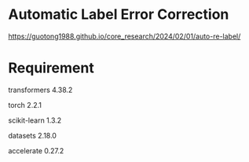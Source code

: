 # Automatic Label Error Correction
https://guotong1988.github.io/core_research/2024/02/01/auto-re-label/

# Requirement
transformers            4.38.2

torch                   2.2.1

scikit-learn            1.3.2

datasets                2.18.0

accelerate              0.27.2

